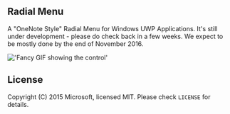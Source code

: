## Radial Menu
A "OneNote Style" Radial Menu for Windows UWP Applications. It's still under development - please do check back in a few weeks. We expect to be mostly done by the end of November 2016.

!['Fancy GIF showing the control'](https://i.imgur.com/JVcoOzU.gif)

## License
Copyright (C) 2015 Microsoft, licensed MIT. Please check `LICENSE` for details.

